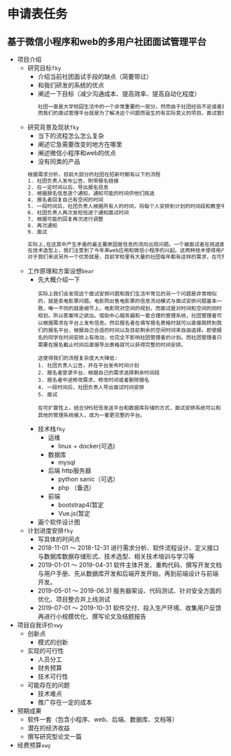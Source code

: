 # 申请表任务

## 基于微信小程序和web的多用户社团面试管理平台

- 项目介绍
  - 研究目标`fky`
    - 介绍当前社团面试手段的缺点（简要带过）
    - 和我们研发的系统的优点
    - 阐述一下目标（减少沟通成本、提高效率、提高自动化程度）
      ```txt
      社团一直是大学校园生活中的一个非常重要的一部分。然而由于社团经验不足或者是没有足够的工具，很多组织活动的流程都非常繁琐，比如面试安排问题。一个社团的面试安排，常常要依靠短信进行反复沟通。负责发送短信的同学将花费大量的时间来协调统筹不同人的需求，而一个失误就往往需要重头开始。
      而我们的面试管理平台就是为了解决这个问题而诞生的有实际意义的项目。面试管理平台在根本上改变了信息流的流向，使报名者在挑选面试时间段时能够实时看到其他人挑选的结果。而对于管理者来说，只需要前期安排总体时间，并且开放报名，就可以在最后直接导出面试安排数据。简而言之，我们希望通过这套平台提供面试时间规划服务，提高社团招新时面试安排的效率、自动化程度，减少沟通成本。同时为打造全套的社团管理平台提供可扩展能力。
      ```
  - 研究背景及现状`fky`
    - 当下的流程怎么怎么复杂
    - 阐述它急需要改变的地方在哪里
    - 阐述微信小程序和web的优点
    - 没有同类的产品
    ```bash
    根据需求分析，目前大部分的社团在招新时都有以下的流程
    1. 社团负责人发布公告，附带报名链接
    2. 在一定时间以后，导出报名信息
    3. 根据报名信息逐个通知，通知可能的时间供他们挑选
    4. 报名者回复自己有空闲的时间
    5. 一段时间后，社团负责人根据所有人的时间，将每个人安排到计划的时间段和教室中。
    6. 社团负责人再次发短信逐个通知面试时间
    7. 根据可能的回复再次进行调整
    8. 再次通知
    9. 面试

    实际上,在这其中产生矛盾的最主要原因是信息的流向出现问题。一个被面试者在挑选面试时间的时候，应该首先知道当前有哪些时间段已经被其他人占用。这样他可以根据自己的时间和可选择的时间确定最终时间。而传统的模式下，所有的已有信息都聚集在管理者手中，只能通过发短信反复沟通的方式被动地传递。同时也正是因为信息的不透明、管理的不够自动化，一旦中间环节出现沟通问题、或者需求需要更改，管理者就不得不重新安排整体时间。而这些任务本该由被面试者在选择的时候自动确定。
    在技术选型上，我们注意到了今年来web应用和微信小程序的兴起。这两种技术使得用户在不需要下载安装应用的情况下，就能完成原有`app`的同样的功能。这种非入侵式的方式更能迎合用户的心理预期。并且这十分符合我们产品的一次性使用定位。而微信小程序基于微信平台，可以在微信中快速传播、快捷使用，这使得用户大大减少了搜索成本，提高了用户的使用体验。除了前段平台，近几年来行业中还涌现了许多高质量、易使用的框架、工具和语言甚至架构，比如支持双向绑定、响应式渲染的Vue.js,低耦合而又优雅的RESTapi，更加易用的Python3，支持运维界的中流砥柱docker，都使得小型项目的设计、开发、部署、维护变得更加简便。因此也令我们能够更容易地交付一套完整的高可用可维护的程序。
    对于我们来说另外一个优势就是，目前学校里有大量的社团每年都有这样的需求，在可预见的未来内需求会一直存在。而市面上以及校园里并没有同类的解决方案，这令我们的开发处于创新性的地位。
    ```
  - 工作原理和方案设想`bear`
    - 先大概介绍一下
        ```
        实际上我们会发现这个面试安排问题和我们生活中常见的另一个问题是非常相似的，就是卖电影票问题。电影院出售电影票的信息流动模式与面试安排问题基本一致，唯一不同的就是细节上，电影院对空间的规划，而面试是对时间和空间的同时规划。所以答案呼之欲出。借助中心服务器和一套合理的管理系统，社团管理者可以根据需求在平台上发布信息。然后报名者在填写报名表格时就可以直接跳转到我们的报名平台，根据自己合适的时间以及目前剩余的空闲时间来自由选择。即使报名的同学在时间安排上有改动，也完全不影响社团管理者的计划。而社团管理者只需要在报名截止时间后直接导出表格就可以获得完整的时间安排。

        这使得我们的流程复杂度大大降低:
        1. 社团负责人公告，并在平台发布时间计划
        2. 报名者登录平台，根据自己的需求选择剩余时间段
        3. 报名者中途修改需求，修改时间或者删除报名
        4. 一段时间后，社团负责人导出面试时间安排
        5. 面试
   
        在可扩展性上，结合SMS短信发送平台和数据库存储的方式，面试安排系统可以和其他的管理系统接入，成为一套更完整的平台。
        ```
    - 技术栈`fky`
      - 运维
        - linux + docker(可选)
      - 数据库
        - mysql
      - 后端 http服务器
        - python sanic（可选）
        - php （备选）
      - 前端
        - bootstrap4(暂定
        - Vue.js(暂定
    - 画个软件设计图
  - 计划进度安排`fky`
    - 写具体的时间点
    - 2018-11-01 ～ 2018-12-31 进行需求分析、软件流程设计、定义接口与数据库数据存储形式、技术选型、相关技术培训与学习等
    - 2019-01-01 ～ 2019-04-31 软件主体开发、重构代码、撰写开发文档与用户手册、先从数据库开发和后端开发开始，再到前端设计与前端开发。
    - 2019-05-01 ～ 2019-06.31 服务器架设、代码测试、针对安全方面的优化、项目整合并上线测试
    - 2019-07-01 ～ 2019-10-31 软件交付、投入生产环境、收集用户反馈再进行小规模优化、撰写论文及结题报告
- 项目自我评价`xwy`
  - 创新点
    - 模式的创新
  - 实现的可行性
    - 人员分工
    - 财务预算
    - 技术可行性
  - 可能存在的问题
    - 技术难点
    - 推广存在一定的成本
- 预期成果
  - 软件一套（包含小程序、web、后端、数据库、文档等）
  - 潜在的经济收益
  - 撰写研究型论文一篇
- 经费预算`xwy`
